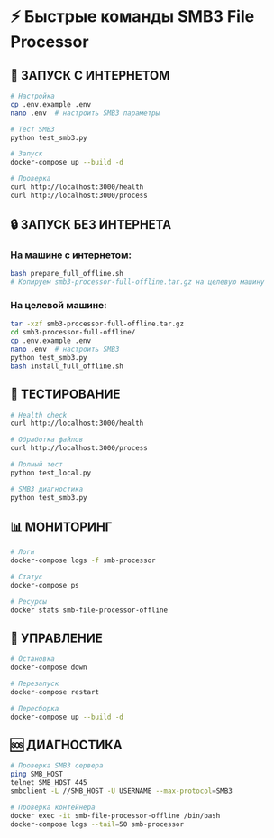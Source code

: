 # ⚡ Быстрые команды SMB3 File Processor

## 🚀 ЗАПУСК С ИНТЕРНЕТОМ
```bash
# Настройка
cp .env.example .env
nano .env  # настроить SMB3 параметры

# Тест SMB3
python test_smb3.py

# Запуск
docker-compose up --build -d

# Проверка
curl http://localhost:3000/health
curl http://localhost:3000/process
```

## 🔒 ЗАПУСК БЕЗ ИНТЕРНЕТА

### На машине с интернетом:
```bash
bash prepare_full_offline.sh
# Копируем smb3-processor-full-offline.tar.gz на целевую машину
```

### На целевой машине:
```bash
tar -xzf smb3-processor-full-offline.tar.gz
cd smb3-processor-full-offline/
cp .env.example .env
nano .env  # настроить SMB3
python test_smb3.py
bash install_full_offline.sh
```

## 🧪 ТЕСТИРОВАНИЕ
```bash
# Health check
curl http://localhost:3000/health

# Обработка файлов
curl http://localhost:3000/process

# Полный тест
python test_local.py

# SMB3 диагностика
python test_smb3.py
```

## 📊 МОНИТОРИНГ
```bash
# Логи
docker-compose logs -f smb-processor

# Статус
docker-compose ps

# Ресурсы
docker stats smb-file-processor-offline
```

## 🔧 УПРАВЛЕНИЕ
```bash
# Остановка
docker-compose down

# Перезапуск
docker-compose restart

# Пересборка
docker-compose up --build -d
```

## 🆘 ДИАГНОСТИКА
```bash
# Проверка SMB3 сервера
ping SMB_HOST
telnet SMB_HOST 445
smbclient -L //SMB_HOST -U USERNAME --max-protocol=SMB3

# Проверка контейнера
docker exec -it smb-file-processor-offline /bin/bash
docker-compose logs --tail=50 smb-processor
```
